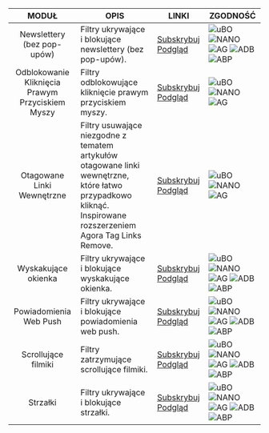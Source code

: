 | MODUŁ  | OPIS  | LINKI  | ZGODNOŚĆ  |
|:-:|---|---|---|
|Newslettery (bez pop-upów) |Filtry ukrywające i blokujące newslettery (bez pop-upów).  |[Subskrybuj][Newslettery] [Podgląd][N_Podgląd] |![uBO][uBO] ![NANO][NANO] ![AG][AG] ![ADB][ADB] ![ABP][ABP]  |
|Odblokowanie Kliknięcia Prawym Przyciskiem Myszy  |Filtry odblokowujące kliknięcie prawym przyciskiem myszy.  |[Subskrybuj][Prawy Klik] [Podgląd][PK_Podgląd]   |![uBO][uBO] ![NANO][NANO] ![AG][AG]  |
|Otagowane Linki Wewnętrzne  |Filtry usuwające niezgodne z tematem artykułów otagowane linki wewnętrzne, które łatwo przypadkowo kliknąć. Inspirowane rozszerzeniem Agora Tag Links Remove.   |[Subskrybuj][Tag Link] [Podgląd][TL_Podgląd]   |![uBO][uBO] ![NANO][NANO] ![AG][AG]  |
|Wyskakujące okienka   |Filtry ukrywające i blokujące wyskakujące okienka.   |[Subskrybuj][Pop] [Podgląd][Pop_Podgląd]   |![uBO][uBO] ![NANO][NANO] ![AG][AG] ![ADB][ADB] ![ABP][ABP]   |
|Powiadomienia Web Push   |Filtry ukrywające i blokujące powiadomienia web push.   |[Subskrybuj][Push] [Podgląd][Push_Podgląd]   |![uBO][uBO] ![NANO][NANO] ![AG][AG] ![ADB][ADB] ![ABP][ABP]   |
|Scrollujące filmiki   |Filtry zatrzymujące scrollujące filmiki.   |[Subskrybuj][Scroll Film] [Podgląd][SF_Podgląd]   |![uBO][uBO] ![NANO][NANO] ![AG][AG] ![ADB][ADB] ![ABP][ABP]   |
|Strzałki   |Filtry ukrywające i blokujące strzałki.   |[Subskrybuj][Strzałki] [Podgląd][Strzałki_Podgląd]   |![uBO][uBO] ![NANO][NANO] ![AG][AG] ![ADB][ADB] ![ABP][ABP]   |

[Newslettery]: https://subscribe.adblockplus.org/?location=https://raw.githubusercontent.com/PolishFiltersTeam/PolishAnnoyanceFilters/master/PAF_newslettery.txt&title=PFEI%20-%20Newslettery
[N_Podgląd]: https://raw.githubusercontent.com/PolishFiltersTeam/PolishAnnoyanceFilters/master/PAF_newslettery.txt
[Prawy Klik]: https://subscribe.adblockplus.org/?location=https://raw.githubusercontent.com/PolishFiltersTeam/PolishAnnoyanceFilters/master/PAF_odblokuj_prawy.txt&title=PFEI%20-%20Odblokuj%20Prawy%20Klik
[PK_Podgląd]: https://raw.githubusercontent.com/PolishFiltersTeam/PolishAnnoyanceFilters/master/PAF_odblokuj_prawy.txt
[Tag Link]: https://subscribe.adblockplus.org/?location=https://raw.githubusercontent.com/PolishFiltersTeam/PolishAnnoyanceFilters/master/PAF_otagowane_linki.txt&title=PFEI%20-%20Otagowane%20Linki%20Wewnętrzne
[TL_Podgląd]: https://raw.githubusercontent.com/PolishFiltersTeam/PolishAnnoyanceFilters/master/PAF_otagowane_linki.txt
[Pop]: https://subscribe.adblockplus.org/?location=https://raw.githubusercontent.com/PolishFiltersTeam/PolishAnnoyanceFilters/master/PAF_popupy.txt&title=PFEI%20-%20Pop-upy
[Pop_Podgląd]: https://raw.githubusercontent.com/PolishFiltersTeam/PolishAnnoyanceFilters/master/PAF_popupy.txt
[Push]: https://subscribe.adblockplus.org/?location=https://raw.githubusercontent.com/PolishFiltersTeam/PolishAnnoyanceFilters/master/PAF_push.txt&title=PFEI%20-%20Powiadomienia%20Web%20Push
[Push_Podgląd]: https://raw.githubusercontent.com/PolishFiltersTeam/PolishAnnoyanceFilters/master/PAF_push.txt
[Scroll Film]: https://subscribe.adblockplus.org/?location=https://raw.githubusercontent.com/PolishFiltersTeam/PolishAnnoyanceFilters/master/PAF_scroll_film.txt&title=PFEI%20-%20Scrollujące%20Filmiki
[SF_Podgląd]: https://raw.githubusercontent.com/PolishFiltersTeam/PolishAnnoyanceFilters/master/PAF_scroll_film.txt
[Strzałki]: https://subscribe.adblockplus.org/?location=https://raw.githubusercontent.com/PolishFiltersTeam/PolishAnnoyanceFilters/master/PAF_strzalki.txt&title=PFEI%20-%20Strzałki
[Strzałki_Podgląd]: https://raw.githubusercontent.com/PolishFiltersTeam/PolishAnnoyanceFilters/master/PAF_strzalki.txt


[uBO]: https://www.certyficate.it/adblock/ublock.png
[AG]: https://raw.githubusercontent.com/PolishFiltersTeam/PolishAnnoyanceFilters.netlify.com/master/assets/images/AdGuard_logo_32.png
[ADB]: https://www.certyficate.it/adblock/adblock.png
[ABP]: https://www.certyficate.it/adblock/adblock_plus.png
[NANO]: https://www.certyficate.it/adblock/nano.png
